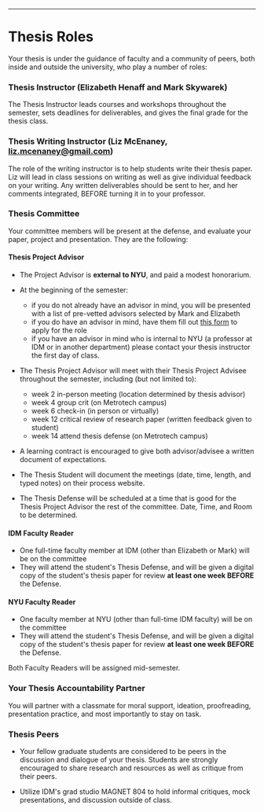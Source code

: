 
___
# Thesis Roles

Your thesis is under the guidance of faculty and a community of peers, both inside and outside the university, who play a number of roles:

### Thesis Instructor \(Elizabeth Henaff and Mark Skywarek\)

The Thesis Instructor leads courses and workshops throughout the semester, sets deadlines for deliverables, and gives the final grade for the thesis class. 

### Thesis Writing Instructor \(Liz McEnaney, liz.mcenaney@gmail.com\)

The role of the writing instructor is to help students write their thesis paper. Liz will lead in class sessions on writing as well as give individual feedback on your writing. Any written deliverables should be sent to her, and her comments integrated, BEFORE turning it in to your professor. 

### Thesis Committee
Your committee members will be present at the defense, and evaluate your paper, project and presentation. They are the following:

#### Thesis Project Advisor

* The Project Advisor is __external to NYU__, and paid a modest honorarium. 
* At the beginning of the semester:
    - if you do not already have an advisor in mind, you will be presented with a list of pre-vetted advisors selected by Mark and Elizabeth
    - if you do have an advisor in mind, have them fill out [this form](https://goo.gl/forms/XRbBg6GkLqk7qIvF3) to apply for the role
    - if you have an advisor in mind who is internal to NYU (a professor at IDM or in another department) please contact your thesis instructor the first day of class. 

* The Thesis Project Advisor will meet with their Thesis Project Advisee throughout the semester, including (but not limited to):

    + week 2 in-person meeting (location determined by thesis advisor)
    + week 4 group crit (on Metrotech campus)
    + week 6 check-in (in person or virtually)
    + week 12 critical review of research paper (written feedback given to student)
    + week 14 attend thesis defense (on Metrotech campus)

* A learning contract is encouraged to give both advisor/advisee a written document of expectations.

* The Thesis Student will document the meetings \(date, time, length, and typed notes\) on their process website.

* The Thesis Defense will be scheduled at a time that is good for the Thesis Project Advisor the rest of the committee. Date, Time, and Room to be determined.

#### IDM Faculty Reader

* One full-time faculty member at IDM (other than Elizabeth or Mark) will be on the committee
* They will attend the student's Thesis Defense, and will be given a digital copy of the student's thesis paper for review **at least one week BEFORE**  the Defense.

#### NYU Faculty Reader

* One faculty member at NYU (other than full-time IDM faculty) will be on the committee
* They will attend the student's Thesis Defense, and will be given a digital copy of the student's thesis paper for review **at least one week BEFORE**  the Defense.

Both Faculty Readers will be assigned mid-semester. 

### Your Thesis Accountability Partner

You will partner with a classmate for moral support, ideation, proofreading, presentation practice, and most importantly to stay on task.

### Thesis Peers

* Your fellow graduate students are considered to be peers in the discussion and dialogue of your thesis. Students are strongly encouraged to share research and resources as well as critique from their peers.

* Utilize IDM's grad studio MAGNET 804 to hold informal critiques, mock presentations, and discussion outside of class.



